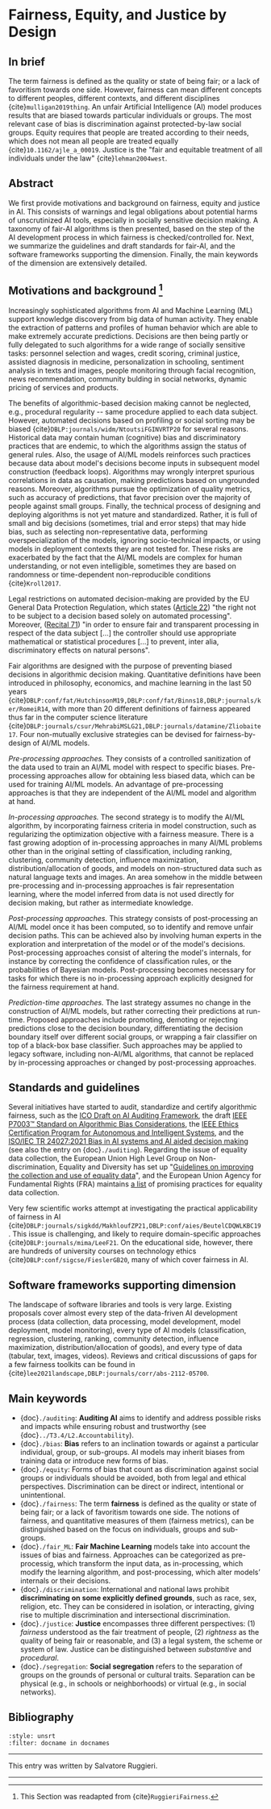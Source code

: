# Fairness, Equity, and Justice by Design

## In brief

The term fairness is defined as the quality or state of being fair; or a
lack of favoritism towards one side. However, fairness can mean
different concepts to different peoples, different contexts, and
different disciplines {cite}`mulligan2019thing`. An unfair Artificial
Intelligence (AI) model produces results that are biased towards
particular individuals or groups. The most relevant case of bias is
discrimination against protected-by-law social groups. Equity requires
that people are treated according to their needs, which does not mean
all people are treated equally {cite}`10.1162/ajle_a_00019`. Justice is the
"fair and equitable treatment of all individuals under the law\"
{cite}`lehman2004west`.

## Abstract

We first provide motivations and background on fairness, equity and
justice in AI. This consists of warnings and legal obligations about
potential harms of unscrutinized AI tools, especially in socially
sensitive decision making. A taxonomy of fair-AI algorithms is then
presented, based on the step of the AI development process in which
fairness is checked/controlled for. Next, we summarize the guidelines
and draft standards for fair-AI, and the software frameworks supporting
the dimension. Finally, the main keywords of the dimension are
extensively detailed.

## Motivations and background [^readapt]

Increasingly sophisticated algorithms from AI and Machine Learning (ML)
support knowledge discovery from big data of human activity. They enable
the extraction of patterns and profiles of human behavior which are able
to make extremely accurate predictions. Decisions are then being partly
or fully delegated to such algorithms for a wide range of socially
sensitive tasks: personnel selection and wages, credit scoring, criminal
justice, assisted diagnosis in medicine, personalization in schooling,
sentiment analysis in texts and images, people monitoring through facial
recognition, news recommendation, community bulding in social networks,
dynamic pricing of services and products.

The benefits of algorithmic-based decision making cannot be neglected,
e.g., procedural regularity -- same procedure applied to each data
subject. However, automated decisions based on profiling or social
sorting may be biased {cite}`DBLP:journals/widm/NtoutsiFGINVRTP20` for
several reasons. Historical data may contain human (cognitive) bias and
discriminatory practices that are endemic, to which the algorithms
assign the status of general rules. Also, the usage of AI/ML models
reinforces such practices because data about model's decisions become
inputs in subsequent model construction (feedback loops). Algorithms may
wrongly interpret spurious correlations in data as causation, making
predictions based on ungrounded reasons. Moreover, algorithms pursue the
optimization of quality metrics, such as accuracy of predictions, that
favor precision over the majority of people against small groups.
Finally, the technical process of designing and deploying algorithms is
not yet mature and standardized. Rather, it is full of small and big
decisions (sometimes, trial and error steps) that may hide bias, such as
selecting non-representative data, performing overspecialization of the
models, ignoring socio-technical impacts, or using models in deployment
contexts they are not tested for. These risks are exacerbated by the
fact that the AI/ML models are complex for human understanding, or not
even intelligible, sometimes they are based on randomness or
time-dependent non-reproducible conditions {cite}`Kroll2017`.

Legal restrictions on automated decision-making are provided by the EU
General Data Protection Regulation, which states (<a href="https://gdpr-info.eu/art-22-gdpr/" target=_blank>Article 22</a>) "the right
not to be subject to a decision based solely on automated processing\".
Moreover, (<a href="https://gdpr-info.eu/recitals/no-71/" target=_blank>Recital 71</a>) "in order to ensure fair and transparent
processing in respect of the data subject [...] the controller should
use appropriate mathematical or statistical procedures [...] to
prevent, inter alia, discriminatory effects on natural persons".

Fair algorithms are designed with the purpose of preventing biased
decisions in algorithmic decision making. Quantitative definitions have
been introduced in philosophy, economics, and machine learning in the
last 50 years
{cite}`DBLP:conf/fat/HutchinsonM19,DBLP:conf/fat/Binns18,DBLP:journals/ker/RomeiR14`,
with more than 20 different definitions of fairness appeared thus far in
the computer science literature
{cite}`DBLP:journals/csur/MehrabiMSLG21,DBLP:journals/datamine/Zliobaite17`.
Four non-mutually exclusive strategies can be devised for
fairness-by-design of AI/ML models.

*Pre-processing approaches.* They consists of a controlled sanitization
of the data used to train an AI/ML model with respect to specific
biases. Pre-processing approaches allow for obtaining less biased data,
which can be used for training AI/ML models. An advantage of
pre-processing approaches is that they are independent of the AI/ML
model and algorithm at hand.

*In-processing approaches.* The second strategy is to modify the AI/ML
algorithm, by incorporating fairness criteria in model construction,
such as regularizing the optimization objective with a fairness measure.
There is a fast growing adoption of in-processing approaches in many
AI/ML problems other than in the original setting of classification,
including ranking, clustering, community detection, influence
maximization, distribution/allocation of goods, and models on
non-structured data such as natural language texts and images. An area
somehow in the middle between pre-processing and in-processing
approaches is fair representation learning, where the model inferred
from data is not used directly for decision making, but rather as
intermediate knowledge.

*Post-processing approaches.* This strategy consists of post-processing
an AI/ML model once it has been computed, so to identify and remove
unfair decision paths. This can be achieved also by involving human
experts in the exploration and interpretation of the model or of the
model's decisions. Post-processing approaches consist of altering the
model's internals, for instance by correcting the confidence of
classification rules, or the probabilities of Bayesian models.
Post-processing becomes necessary for tasks for which there is no
in-processing approach explicitly designed for the fairness requirement
at hand.

*Prediction-time approaches.* The last strategy assumes no change in the
construction of AI/ML models, but rather correcting their predictions at
run-time. Proposed approaches include promoting, demoting or rejecting
predictions close to the decision boundary, differentiating the decision
boundary itself over different social groups, or wrapping a fair
classifier on top of a black-box base classifier. Such approaches may be
applied to legacy software, including non-AI/ML algorithms, that cannot
be replaced by in-processing approaches or changed by post-processing
approaches.

## Standards and guidelines

Several initiatives have started to audit, standardize and certify
algorithmic fairness, such as the [ICO Draft on AI Auditing
Framework](https://ico.org.uk/about-the-ico/ico-and-stakeholder-consultations/ico-consultation-on-the-draft-ai-auditing-framework-guidance-for-organisations),
the draft [IEEE P7003™ Standard on Algorithmic Bias
Considerations](https://standards.ieee.org/project/7003.html), the [IEEE
Ethics Certification Program for Autonomous and Intelligent
Systems](https://standards.ieee.org/industry-connections/ecpais.html),
and the [ISO/IEC TR 24027:2021 Bias in AI systems and AI aided decision
making](https://www.iso.org/standard/77607.html) (see also the entry on
{doc}`./auditing`). Regarding the issue of equality data collection, the European Union
High Level Group on Non-discrimination, Equality and Diversity has set
up "[Guidelines on improving the collection and use of equality
data](https://ec.europa.eu/info/sites/default/files/en-guidelines-improving-collection-and-use-of-equality-data.pdf)\",
and the European Union Agency for Fundamental Rights (FRA) maintains <a href="https://fra.europa.eu/en/promising-practices-list" target=_blank>a
list</a> of promising practices for equality data collection.

Very few scientific works attempt at investigating the practical
applicability of fairness in AI
{cite}`DBLP:journals/sigkdd/MakhloufZP21,DBLP:conf/aies/BeutelCDQWLKBC19`.
This issue is challenging, and likely to require domain-specific
approaches {cite}`DBLP:journals/mima/LeeF21`. On the educational side,
however, there are hundreds of university courses on technology ethics
{cite}`DBLP:conf/sigcse/FieslerGB20`, many of which cover fairness in AI.

## Software frameworks supporting dimension

The landscape of software libraries and tools is very large. Existing
proposals cover almost every step of the data-friven AI development
process (data collection, data processing, model development, model
deployment, model monitoring), every type of AI models (classification,
regression, clustering, ranking, community detection, influence
maximization, distribution/allocation of goods), and every type of data
(tabular, text, images, videos). Reviews and critical discussions of
gaps for a few fairness toolkits can be found in
{cite}`lee2021landscape,DBLP:journals/corr/abs-2112-05700`.

## Main keywords

- {doc}`./auditing`: **Auditing AI** aims to identify and address possible risks and impacts while ensuring robust and trustworthy (see {doc}`../T3.4/L2.Accountability`).
- {doc}`./bias`: **Bias** refers to an inclination towards or against a particular individual, group, or sub-groups. AI models may inherit biases from training data or introduce new forms of bias.
- {doc}`./equity`: Forms of bias that count as discrimination against social groups or individuals should be avoided, both from legal and ethical perspectives. Discrimination can be direct or indirect, intentional or unintentional.
- {doc}`./fairness`: The term **fairness** is defined as the quality or state of being fair; or a lack of favoritism towards one side. The notions of fairness, and quantitative measures of them (fairness metrics), can be distinguished based on the focus on individuals, groups and sub-groups.
- {doc}`./fair_ML`: **Fair Machine Learning** models take into account the issues of bias and fairness. Approaches can be categorized as pre-processig, which transform the input data, as in-processing, which modify the learning algorithm, and post-processing, which alter models’ internals or their decisions.
- {doc}`./discrimination`: International and national laws prohibit **discriminating on some explicitly defined grounds**, such as race, sex, religion, etc. They can be considered in isolation, or interacting, giving rise to multiple discrimination and intersectional discrimination.
- {doc}`./justice`: **Justice** encompasses three different perspectives: (1) *fairness* understood as the fair treatment of people, (2) *rightness* as the quality of being fair or reasonable, and (3) a legal system, the scheme or system of law. Justice can be distinguished between *substantive* and *procedural*.
- {doc}`./segregation`: **Social segregation** refers to the separation of groups on the grounds of personal or cultural traits. Separation can be physical (e.g., in schools or neighborhoods) or virtual (e.g., in social networks). 


## Bibliography

```{bibliography}
:style: unsrt
:filter: docname in docnames
```

---

This entry was written by Salvatore Ruggieri.


---

[^readapt]: This Section was readapted from {cite}`RuggieriFairness`.

